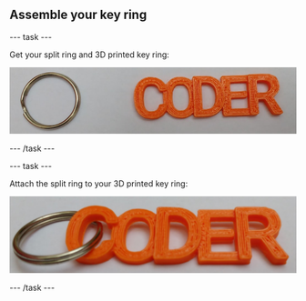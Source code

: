 ## Assemble your key ring

--- task ---

Get your split ring and 3D printed key ring:

![A split ring next to the 3D printed keyring](images/coder-splitring-keyring.png) 

--- /task ---

--- task ---

Attach the split ring to your 3D printed key ring:

![The complete keyring](images/coder-keyring.png) 

--- /task ---	

